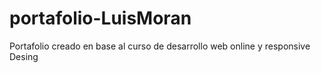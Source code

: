 # portafolio-LuisMoran
Portafolio creado en base al curso de desarrollo web online y responsive Desing
